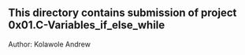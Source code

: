 ## This directory contains submission of project 0x01.C-Variables_if_else_while
Author: Kolawole Andrew
